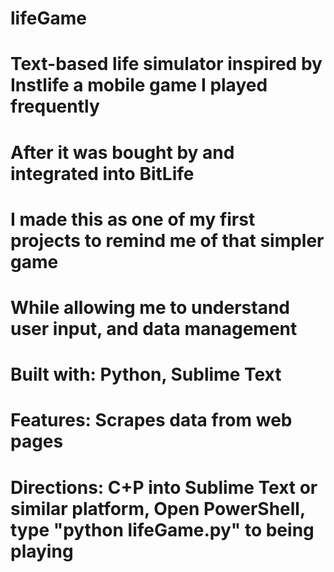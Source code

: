 # lifeGame
# Text-based life simulator  inspired by Instlife a mobile game I played frequently
# After it was bought by and integrated into BitLife
# I made this as one of my first projects to remind me of that simpler game
# While allowing me to understand user input, and data management

# Built with: Python, Sublime Text
# Features: Scrapes data from web pages
# Directions: C+P into Sublime Text or similar platform, Open PowerShell, type "python lifeGame.py" to being playing
